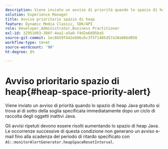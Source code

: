 ```yaml
---
description: Viene inviato un avviso di priorità quando lo spazio di heap Java gratuito si trova al di sotto della soglia specificata immediatamente dopo un ciclo di raccolta degli oggetti inattivi Java.
solution: Experience Manager
title: Avviso prioritario spazio di heap
feature: Dynamic Media Classic, SDK/API
role: Developer,Administrator,Business Practitioner
exl-id: 32951003-386f-4ea2-a5a0-f4d2e6d95ba5
source-git-commit: 1ec8b59f442eb96c6c3f5f1405d57a38a86bd056
workflow-type: tm+mt
source-wordcount: '90'
ht-degree: 0%

---
```


# Avviso prioritario spazio di heap{#heap-space-priority-alert}

Viene inviato un avviso di priorità quando lo spazio di heap Java gratuito si trova al di sotto della soglia specificata immediatamente dopo un ciclo di raccolta degli oggetti inattivi Java.

Gli avvisi ripetuti devono essere risolti aumentando lo spazio di heap Java. Le occorrenze successive di questa condizione non generano un avviso e-mail fino alla scadenza del periodo di ritardo specificato con `AS::monitorAlertGenerator.heapSpaceResetInterval`.
